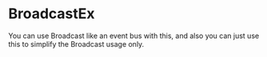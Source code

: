 # BroadcastEx
You can use Broadcast like an event bus with this, and also you can just use this to simplify the Broadcast usage only.
